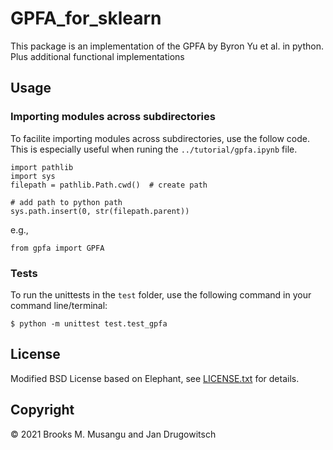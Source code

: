 # GPFA_for_sklearn

This package is an implementation of the GPFA by Byron Yu et al. in python. \
Plus additional functional implementations 

## Usage

### Importing modules across subdirectories

To facilite importing modules across subdirectories, use the follow code. \
This is especially useful when runing the `../tutorial/gpfa.ipynb` file.
```
import pathlib
import sys
filepath = pathlib.Path.cwd()  # create path

# add path to python path
sys.path.insert(0, str(filepath.parent))
```
e.g., 
```
from gpfa import GPFA
```

### Tests

To run the unittests in the `test` folder, use the following command in your command line/terminal:
```
$ python -m unittest test.test_gpfa
```

## License
Modified BSD License based on Elephant, see [LICENSE.txt](LICENSE.txt) for details.


## Copyright

:copyright: 2021 Brooks M. Musangu and Jan Drugowitsch